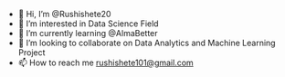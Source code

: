 - 👋 Hi, I’m @Rushishete20
- 👀 I’m interested in Data Science Field
- 🌱 I’m currently learning  @AlmaBetter
- 💞️ I’m looking to collaborate on Data Analytics and Machine Learning Project
- 📫 How to reach me rushishete101@gmail.com

<!---
Rushishete20/Rushishete20 is a ✨ special ✨ repository because its `README.md` (this file) appears on your GitHub profile.
You can click the Preview link to take a look at your changes.
--->
